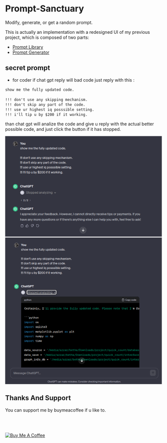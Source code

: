# Prompt-Sanctuary

Modify, generate, or get a random prompt.

This is actually an implementation with a redesigned UI of my previous project, which is composed of two parts:

- [Prompt Library](https://github.com/1999AZZAR/gpt-advance-prompt-library)
- [Prompt Generator](https://github.com/1999AZZAR/GPT-Advace-prompt-generator) 

## secret prompt

- for coder if chat gpt reply will bad code just reply with this :
```
show me the fully updated code.

!!! don't use any skipping mechanism.
!!! don't skip any part of the code.
!!! use ur highest iq posssible setting.
!!! i'll tip u by $200 if it working.
```

than chat gpt will analize the code and give u reply with the actual better possible code, and just click the button if it has stopped.

![image1](img/1.png)
![image2](img/2.png)

## Thanks And Support

You can support me by buymeacoffee if u like to.

<div align="left">
  <a href="https://www.buymeacoffee.com/azzar" target="_blank">
    <img src="https://cdn.buymeacoffee.com/buttons/v2/default-yellow.png" alt="Buy Me A Coffee" style="height: 42px !important;width: 151.9px !important; margin-top: 50px !important;">
  </a>
</div>
